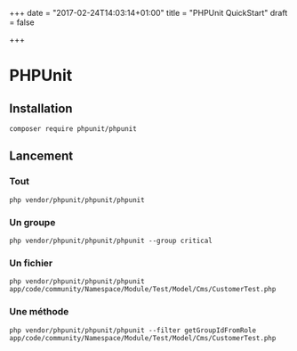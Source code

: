+++
date = "2017-02-24T14:03:14+01:00"
title = "PHPUnit QuickStart"
draft = false

+++

# PHPUnit
## Installation
````
composer require phpunit/phpunit
````

## Lancement
### Tout
````
php vendor/phpunit/phpunit/phpunit
````

### Un groupe
````
php vendor/phpunit/phpunit/phpunit --group critical
````

### Un fichier
````
php vendor/phpunit/phpunit/phpunit app/code/community/Namespace/Module/Test/Model/Cms/CustomerTest.php
````

### Une méthode
````
php vendor/phpunit/phpunit/phpunit --filter getGroupIdFromRole app/code/community/Namespace/Module/Test/Model/Cms/CustomerTest.php
````